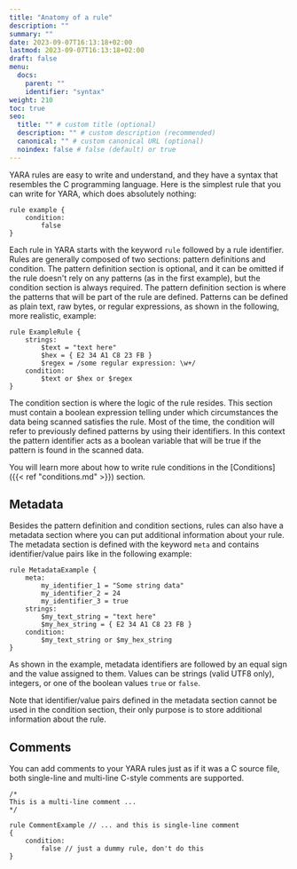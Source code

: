 ```yaml
---
title: "Anatomy of a rule"
description: ""
summary: ""
date: 2023-09-07T16:13:18+02:00
lastmod: 2023-09-07T16:13:18+02:00
draft: false
menu:
  docs:
    parent: ""
    identifier: "syntax"
weight: 210
toc: true
seo:
  title: "" # custom title (optional)
  description: "" # custom description (recommended)
  canonical: "" # custom canonical URL (optional)
  noindex: false # false (default) or true
---
```


YARA rules are easy to write and understand, and they have a syntax that
resembles the C programming language. Here is the simplest rule that you can
write for YARA, which does absolutely nothing:

```
rule example {
    condition:
        false
}
```

Each rule in YARA starts with the keyword `rule` followed by a rule identifier.
Rules are generally composed of two sections: pattern definitions and condition.
The pattern definition section is optional, and it can be omitted if the rule
doesn't rely on any patterns (as in the first example), but the condition
section is always required. The pattern definition section is where the patterns
that will be part of the rule are defined. Patterns can be defined as plain
text, raw bytes, or regular expressions, as shown in the following, more
realistic, example:

```yara
rule ExampleRule {
    strings:
        $text = "text here"
        $hex = { E2 34 A1 C8 23 FB }
        $regex = /some regular expression: \w+/
    condition:
        $text or $hex or $regex
}
```

The condition section is where the logic of the rule resides. This section must
contain a boolean expression telling under which circumstances the data being
scanned satisfies the rule. Most of the time, the condition will refer to
previously defined patterns by using their identifiers. In this context the
pattern identifier acts as a boolean variable that will be true if the pattern
is found in the scanned data.

You will learn more about how to write rule conditions in the [Conditions]({{<
ref "conditions.md" >}}) section.

## Metadata

Besides the pattern definition and condition sections, rules can also have a
metadata section where you can put additional information about your rule. The
metadata section is defined with the keyword `meta` and contains
identifier/value pairs like in the following example:

```yara
rule MetadataExample {
    meta:
        my_identifier_1 = "Some string data"
        my_identifier_2 = 24
        my_identifier_3 = true
    strings:
        $my_text_string = "text here"
        $my_hex_string = { E2 34 A1 C8 23 FB }
    condition:
        $my_text_string or $my_hex_string
}
```

As shown in the example, metadata identifiers are followed by an equal sign and
the value assigned to them. Values can be strings (valid UTF8 only), integers,
or one of the boolean values `true` or `false`.

Note that identifier/value pairs defined in the metadata section cannot be used
in the condition section, their only purpose is to store additional information
about the rule.

## Comments

You can add comments to your YARA rules just as if it was a C source file, both
single-line and multi-line C-style comments are supported.

```yara
/*
This is a multi-line comment ...
*/

rule CommentExample // ... and this is single-line comment
{
    condition:
        false // just a dummy rule, don't do this
}
```